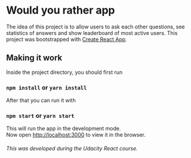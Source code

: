 # Would you rather app

The idea of this project is to allow users to ask each other questions, see statistics of answers and show leaderboard of most active users.
This project was bootstrapped with [Create React App](https://github.com/facebook/create-react-app).

## Making it work

Inside the project directory, you should first run
### `npm install` or `yarn install`

After that you can run it with

### `npm start` or `yarn start`

This will run the app in the development mode.<br>
Now open [http://localhost:3000](http://localhost:3000) to view it in the browser.


###### This was developed during the Udacity React course.
